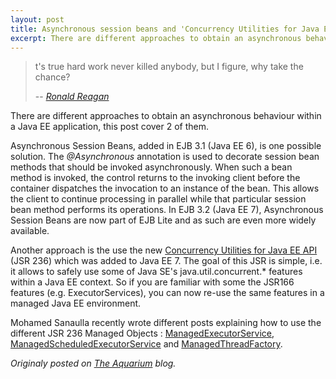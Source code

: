 ```yaml
---
layout: post
title: Asynchronous session beans and 'Concurrency Utilities for Java EE API'
excerpt: There are different approaches to obtain an asynchronous behaviour within a Java EE application...
---
```


> t's true hard work never killed anybody, but I figure, why take the chance?
>
> -- <cite>[Ronald Reagan](http://en.wikipedia.org/wiki/Ronald_Reagan)</cite>


There are different approaches to obtain an asynchronous behaviour within a Java EE application, this post cover 2 of them.

Asynchronous Session Beans, added in EJB 3.1 (Java EE 6), is one possible solution. The *@Asynchronous* annotation is used to decorate session bean methods that should be invoked asynchronously. When such a bean method is invoked, the control returns to the invoking client before the container dispatches the invocation to an instance of the bean. This allows the client to continue processing in parallel while that particular session bean method performs its operations. In EJB 3.2 (Java EE 7), Asynchronous Session Beans are now part of EJB Lite and as such are even more widely available.

Another approach is the use the new [Concurrency Utilities for Java EE API](http://jcp.org/en/jsr/detail?id=236) (JSR 236) which was added to Java EE 7. The goal of this JSR is simple, i.e. it allows to safely use some of Java SE's java.util.concurrent.* features within a Java EE context. So if you are familiar with some the JSR166 features (e.g. ExecutorServices), you can now re-use the same features in a managed Java EE environment.

Mohamed Sanaulla recently wrote different posts explaining how to use the different JSR 236 Managed Objects : [ManagedExecutorService](http://www.javabeat.net/2013/10/managedexecutorservice-concurrency-utilities-java-ee-7-part1/), [ManagedScheduledExecutorService](http://www.javabeat.net/2013/11/managedscheduledexecutorservice-implementing-concurrency-utilities-java-ee-7-part-2/) and [ManagedThreadFactory](http://www.javabeat.net/2013/11/creating-managed-threads-using-managedthreadfactory-java-ee-7-part-3/).


*Originaly posted on [The Aquarium](https://blogs.oracle.com/theaquarium/asynchronous-session-beans-and-concurrency-utilities-for-java-ee-api) blog.*
